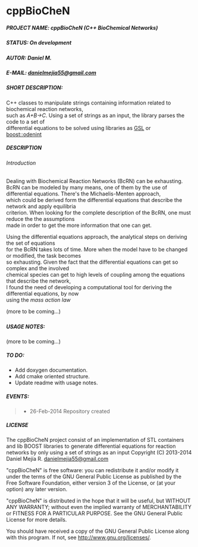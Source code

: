cppBioCheN
==========

##### PROJECT NAME:	cppBioCheN (C++ BioChemical Networks)  
##### STATUS:		On development    
##### AUTOR:		Daniel M.
##### E-MAIL:		[danielmejia55@gmail.com](mailto:danielmejia55@gmail.com)  
##### SHORT DESCRIPTION:  
C++ classes to manipulate strings containing information related to biochemical reaction networks,  
such as _A+B->C_. Using a set of strings as an input, the library parses the code to a set of  
differential equations to be solved using libraries as [GSL](http://www.gnu.org/software/gsl/) or  
[boost::odenint](http://www.boost.org/doc/libs/1_55_0b1/libs/numeric/odeint/doc/html/index.html) 

##### DESCRIPTION   
###### Introduction   
Dealing with Biochemical Reaction Networks (BcRN) can be exhausting. BcRN can be modeled by many 
means, one of them by the use of differential equations. There's the Michaelis-Menten approach,  
which could be derived form the differential equations that describe the network and apply equilibria   
criterion. When looking for the complete description of the BcRN, one must reduce the the assumptions  
made in order to get the more information that one can get.  
  
Using the differential equations approach, the analytical steps on deriving the set of equations   
for the BcRN takes lots of time. More when the model have to be changed or modified, the task becomes   
so exhausting. Given the fact that the differential equations can get so complex and the involved   
chemical species can get to high levels of coupling among the equations that describe the network,  
I found the need of developing a computational tool for deriving the differential equations, by now  
using the _mass action law_   

(more to be coming...)

#####

##### USAGE NOTES:  

(more to be coming...)

##### TO DO:
* Add doxygen documentation.  
* Add cmake oriented structure.  
* Update readme with usage notes.  

##### EVENTS:
>* 26-Feb-2014	Repository created  

##### LICENSE
    
The cppBioCheN project consist of an  implementation of STL containers and lib BOOST libraries
to generate differential equations for reaction networks by only using a set of strings as an input
Copyright (C) 2013-2014  Daniel Mejía R. [danielmejia55@gmail.com](mailto:danielmejia55@gmail.com) 

"cppBioCheN" is free software: you can redistribute it and/or modify
it under the terms of the GNU General Public License as published by
the Free Software Foundation, either version 3 of the License, or
(at your option) any later version.

"cppBioCheN" is distributed in the hope that it will be useful,
but WITHOUT ANY WARRANTY; without even the implied warranty of
MERCHANTABILITY or FITNESS FOR A PARTICULAR PURPOSE.  See the
GNU General Public License for more details.

You should have received a copy of the GNU General Public License
along with this program.  If not, see <http://www.gnu.org/licenses/>.
